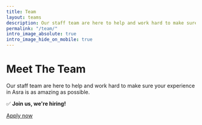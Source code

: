 ```yaml
---
title: Team
layout: teams
description: Our staff team are here to help and work hard to make sure your experience in Asra is as amazing as possible.
permalink: "/team/"
intro_image_absolute: true
intro_image_hide_on_mobile: true
---
```


# Meet The Team

Our staff team are here to help and work hard to make sure your experience in Asra is as amazing as possible.


✅ **Join us, we're hiring!**

[Apply now](https://forms.gle/A6BL4zZXwR9rNnsJA)


